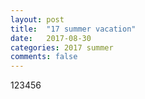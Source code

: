 ```yaml
---
layout: post
title:  "17 summer vacation"
date:   2017-08-30
categories: 2017 summer
comments: false
---
```



123456
